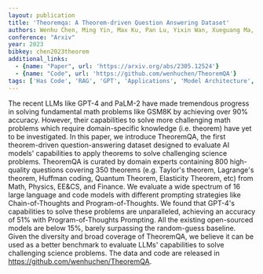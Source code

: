 ```yaml
---
layout: publication
title: 'Theoremqa: A Theorem-driven Question Answering Dataset'
authors: Wenhu Chen, Ming Yin, Max Ku, Pan Lu, Yixin Wan, Xueguang Ma, Jianyu Xu, Xinyi Wang, Tony Xia
conference: "Arxiv"
year: 2023
bibkey: chen2023theorem
additional_links:
  - {name: "Paper", url: 'https://arxiv.org/abs/2305.12524'}
  - {name: "Code", url: 'https://github.com/wenhuchen/TheoremQA'}
tags: ['Has Code', 'RAG', 'GPT', 'Applications', 'Model Architecture', 'Prompting']
---
```

The recent LLMs like GPT-4 and PaLM-2 have made tremendous progress in
solving fundamental math problems like GSM8K by achieving over 90% accuracy.
However, their capabilities to solve more challenging math problems which
require domain-specific knowledge (i.e. theorem) have yet to be investigated.
In this paper, we introduce TheoremQA, the first theorem-driven
question-answering dataset designed to evaluate AI models' capabilities to
apply theorems to solve challenging science problems. TheoremQA is curated by
domain experts containing 800 high-quality questions covering 350 theorems
(e.g. Taylor's theorem, Lagrange's theorem, Huffman coding, Quantum Theorem,
Elasticity Theorem, etc) from Math, Physics, EE&CS, and Finance. We evaluate a
wide spectrum of 16 large language and code models with different prompting
strategies like Chain-of-Thoughts and Program-of-Thoughts. We found that
GPT-4's capabilities to solve these problems are unparalleled, achieving an
accuracy of 51% with Program-of-Thoughts Prompting. All the existing
open-sourced models are below 15%, barely surpassing the random-guess baseline.
Given the diversity and broad coverage of TheoremQA, we believe it can be used
as a better benchmark to evaluate LLMs' capabilities to solve challenging
science problems. The data and code are released in
https://github.com/wenhuchen/TheoremQA.
